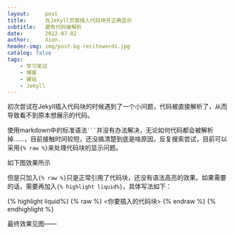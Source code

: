 ```yaml
---
layout:     post
title:      在Jekyll页面插入代码块并正确显示
subtitle:   避免代码被解析
date:       2022-07-02
author:     Xion.
header-img: img/post-bg-recitewords.jpg
catalog: false
tags:
    - 学习笔记
    - 博客
    - 建站
    - Jekyll
---
```


初次尝试在Jekyll插入代码块的时候遇到了一个小问题，代码被直接解析了，从而导致看不到原本想展示的代码。

使用markdown中的标准语法` ``` `并没有办法解决，无论如何代码都会被解析掉……，目前接触时间较短，还没搞清楚到底是啥原因，反复搜索尝试，目前可以采用`{% raw %}`来处理代码块的显示问题。

如下图效果所示

但是只加入`{% raw %}`只是正常引用了代码块，还没有语法高亮的效果。如果需要的话，需要再加入`{% highlight liquid%}`，具体写法如下：

  {% highlight liquid%}
  {% raw %}
  <你要插入的代码块>
  {% endraw %}
  {% endhighlight %}

最终效果见图——
